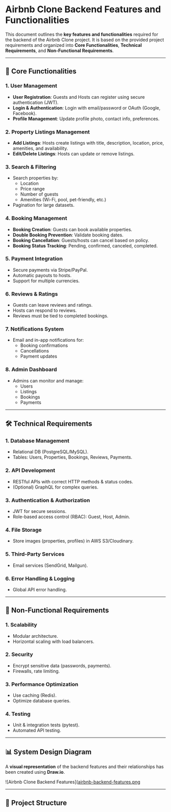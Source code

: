 # Airbnb Clone Backend Features and Functionalities

This document outlines the **key features and functionalities** required for the backend of the Airbnb Clone project. It is based on the provided project requirements and organized into **Core Functionalities**, **Technical Requirements**, and **Non-Functional Requirements**.

---

## 🔑 Core Functionalities

### 1. User Management
- **User Registration**: Guests and Hosts can register using secure authentication (JWT).
- **Login & Authentication**: Login with email/password or OAuth (Google, Facebook).
- **Profile Management**: Update profile photo, contact info, preferences.

### 2. Property Listings Management
- **Add Listings**: Hosts create listings with title, description, location, price, amenities, and availability.
- **Edit/Delete Listings**: Hosts can update or remove listings.

### 3. Search & Filtering
- Search properties by:
  - Location
  - Price range
  - Number of guests
  - Amenities (Wi-Fi, pool, pet-friendly, etc.)
- Pagination for large datasets.

### 4. Booking Management
- **Booking Creation**: Guests can book available properties.
- **Double Booking Prevention**: Validate booking dates.
- **Booking Cancellation**: Guests/hosts can cancel based on policy.
- **Booking Status Tracking**: Pending, confirmed, canceled, completed.

### 5. Payment Integration
- Secure payments via Stripe/PayPal.
- Automatic payouts to hosts.
- Support for multiple currencies.

### 6. Reviews & Ratings
- Guests can leave reviews and ratings.
- Hosts can respond to reviews.
- Reviews must be tied to completed bookings.

### 7. Notifications System
- Email and in-app notifications for:
  - Booking confirmations
  - Cancellations
  - Payment updates

### 8. Admin Dashboard
- Admins can monitor and manage:
  - Users
  - Listings
  - Bookings
  - Payments

---

## 🛠️ Technical Requirements

### 1. Database Management
- Relational DB (PostgreSQL/MySQL).
- Tables: Users, Properties, Bookings, Reviews, Payments.

### 2. API Development
- RESTful APIs with correct HTTP methods & status codes.
- (Optional) GraphQL for complex queries.

### 3. Authentication & Authorization
- JWT for secure sessions.
- Role-based access control (RBAC): Guest, Host, Admin.

### 4. File Storage
- Store images (properties, profiles) in AWS S3/Cloudinary.

### 5. Third-Party Services
- Email services (SendGrid, Mailgun).

### 6. Error Handling & Logging
- Global API error handling.

---

## 🚀 Non-Functional Requirements

### 1. Scalability
- Modular architecture.
- Horizontal scaling with load balancers.

### 2. Security
- Encrypt sensitive data (passwords, payments).
- Firewalls, rate limiting.

### 3. Performance Optimization
- Use caching (Redis).
- Optimize database queries.

### 4. Testing
- Unit & integration tests (pytest).
- Automated API testing.

---

## 📊 System Design Diagram

A **visual representation** of the backend features and their relationships has been created using **Draw.io**.  

![Airbnb Clone Backend Features]([airbnb-backend-features.png](https://github.com/zumerhub/alx-airbnb-project-documentation/blob/main/features-and-functionalities/features_ER%20diagram.png)

---

## 📂 Project Structure

